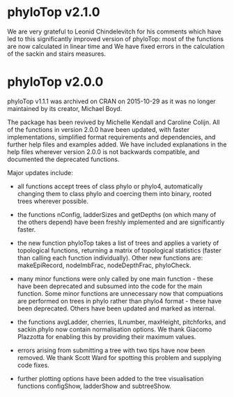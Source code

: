 phyloTop v2.1.0
===============

We are very grateful to Leonid Chindelevitch for his comments which have led to this significantly improved version of phyloTop: most of the functions are now calculated in linear time and We have fixed errors in the calculation of the sackin and stairs measures. 


phyloTop v2.0.0
===============

phyloTop v1.1.1 was archived on CRAN on 2015-10-29 as it was no longer maintained by its creator, Michael Boyd.

The package has been revived by Michelle Kendall and Caroline Colijn. All of the functions in version 2.0.0 have been updated, with faster implementations, simplified format requirements and dependencies, and further help files and examples added. We have included explanations in the help files wherever version 2.0.0 is not backwards compatible, and documented the deprecated functions.

Major updates include:

* all functions accept trees of class phylo or phylo4, automatically changing them to class phylo and coercing them into binary, rooted trees wherever possible.

* the functions nConfig, ladderSizes and getDepths (on which many of the others depend) have been freshly implemented and are significantly faster.

* the new function phyloTop takes a list of trees and applies a variety of topological functions, returning a matrix of topological statistics (faster than calling each function individually). Other new functions are: makeEpiRecord, nodeImbFrac, nodeDepthFrac, phyloCheck.

* many minor functions were only called by one main function - these have been deprecated and subsumed into the code for the main function. Some minor functions are unnecessary now that compuations are performed on trees in phylo rather than phylo4 format - these have been deprecated. Others have been updated and marked as internal.

* the functions avgLadder, cherries, ILnumber, maxHeight, pitchforks, and sackin.phylo now contain normalisation options. We thank Giacomo Plazzotta for enabling this by providing their maximum values.

* errors arising from submitting a tree with two tips have now been removed. We thank Scott Ward for spotting this problem and supplying code fixes.

* further plotting options have been added to the tree visualisation functions configShow, ladderShow and subtreeShow.